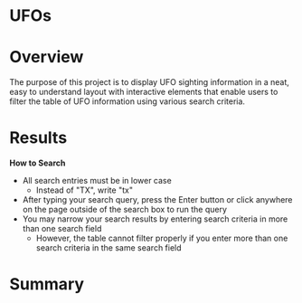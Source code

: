 # UFOs

# Overview
The purpose of this project is to display UFO sighting information in a neat, easy to understand layout with interactive elements that enable users to filter the table of UFO information using various search criteria.

# Results

**How to Search**
- All search entries must be in lower case
  - Instead of "TX", write "tx"
- After typing your search query, press the Enter button or click anywhere on the page outside of the search box to run the query
- You may narrow your search results by entering search criteria in more than one search field
  - However, the table cannot filter properly if you enter more than one search criteria in the same search field

# Summary
